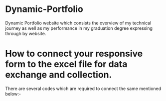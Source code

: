 # Dynamic-Portfolio
Dynamic Portfolio website which consists the overview of my technical journey as well as my performance in my graduation degree expressing through by website.

# How to connect your responsive form to the excel file for data exchange and collection.
 There are several codes which are required to connect the same mentioned below:-


 
 <script>
    const scriptURL = '<URL>'
    const form = document.forms['submit-to-google-sheet']
  
    form.addEventListener('submit', e => {
      e.preventDefault()
      fetch(scriptURL, { method: 'POST', body: new FormData(form)})
        .then(response => console.log('Success!', response))
        .catch(error => console.error('Error!', error.message))
    })
  </script>
